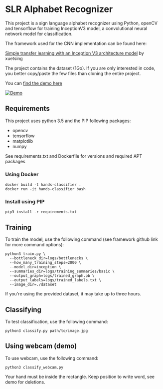 # SLR Alphabet Recognizer

This project is a sign language alphabet recognizer using Python, openCV and tensorflow for training InceptionV3 model, a convolutional neural network model for classification.

The framework used for the CNN implementation can be found here:

[Simple transfer learning with an Inception V3 architecture model](https://github.com/xuetsing/image-classification-tensorflow) by xuetsing

The project contains the dataset (1Go). If you are only interested in code, you better copy/paste the few files than cloning the entire project.

You can [find the demo here](https://youtu.be/kBw-xGEIYhY)

[![Demo](http://img.youtube.com/vi/kBw-xGEIYhY/0.jpg)](http://www.youtube.com/watch?v=kBw-xGEIYhY)

## Requirements

This project uses python 3.5 and the PIP following packages:
* opencv
* tensorflow
* matplotlib
* numpy

See requirements.txt and Dockerfile for versions and required APT packages

### Using Docker
```
docker build -t hands-classifier .
docker run -it hands-classifier bash
```
### Install using PIP
```
pip3 install -r requirements.txt
```
## Training

To train the model, use the following command (see framework github link for more command options):
```
python3 train.py \
  --bottleneck_dir=logs/bottlenecks \
  --how_many_training_steps=2000 \
  --model_dir=inception \
  --summaries_dir=logs/training_summaries/basic \
  --output_graph=logs/trained_graph.pb \
  --output_labels=logs/trained_labels.txt \
  --image_dir=./dataset
```
If you're using the provided dataset, it may take up to three hours.
  
## Classifying
  
To test classification, use the following command:
```
python3 classify.py path/to/image.jpg
```

## Using webcam (demo)

To use webcam, use the following command:
```
python3 classify_webcam.py
```
Your hand must be inside the rectangle. Keep position to write word, see demo for deletions.
